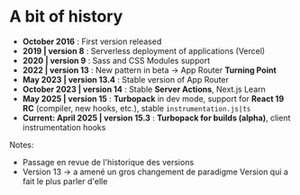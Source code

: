 # A bit of history

- **October 2016** : First version released
- **2019 | version 8** : Serverless deployment of applications (Vercel)
- **2020 | version 9** : Sass and CSS Modules support
- **2022 | version 13** : New pattern in beta → App Router **Turning Point**
- **May 2023 | version 13.4** : Stable version of App Router
- **October 2023 | version 14** : Stable **Server Actions**, Next.js Learn
- **May 2025 | version 15** : **Turbopack** in dev mode, support for **React 19 RC** (compiler, new hooks, etc.), stable `instrumentation.js|ts`
- **Current: April 2025 | version 15.3** : **Turbopack for builds (alpha)**, client instrumentation hooks

Notes:

- Passage en revue de l'historique des versions
- Version 13 -> a amené un gros changement de paradigme
  Version qui a fait le plus parler d'elle
